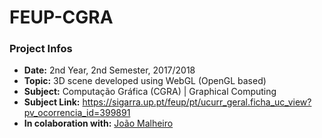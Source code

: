 # FEUP-CGRA

### Project Infos
* **Date:** 2nd Year, 2nd Semester, 2017/2018
* **Topic:** 3D scene developed using WebGL (OpenGL based)
* **Subject:** Computação Gráfica (CGRA) | Graphical Computing
* **Subject Link:** https://sigarra.up.pt/feup/pt/ucurr_geral.ficha_uc_view?pv_ocorrencia_id=399891
* **In colaboration with:** [João Malheiro](https://github.com/joaomalheiro)
